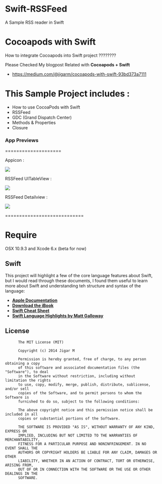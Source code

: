 Swift-RSSFeed
=============

A Sample RSS reader in Swift


Cocoapods with Swift
=======================
How to integrate Cocoapods into Swift project ????????

Please Checked My blogpost Related with **Cocoapods + Swift**
+ https://medium.com/@jigarm/cocoapods-with-swift-93bd373a7111

This Sample Project includes : 
==================================================

+ How to use CocoaPods with Swift
+ RSSFeed
+ GDC (Grand Dispatch Center)
+ Methods & Properties
+ Closure

### App Previews
====================

Appicon :

![](http://i1282.photobucket.com/albums/a534/jigarm_0809/iOSSimulatorScreenShot06-Aug-201493049pm_zpsdce73bf0.png)

RSSFeed UITableView :

![](http://i1282.photobucket.com/albums/a534/jigarm_0809/iOSSimulatorScreenShot06-Aug-201493043pm_zpsdfe6345b.png)

RSSFeed Detailview : 

![](http://i1282.photobucket.com/albums/a534/jigarm_0809/iOSSimulatorScreenShot06-Aug-201494224pm_zps81ba982d.png)



============================
<h1>Require</h1>
OSX 10.9.3 and Xcode 6.x (beta for now)

Swift
---

This project will highlight a few of the core language features about Swift, but I would read through these documents, I found them useful to learn more about Swift and understanding teh structure and syntax of the language:

* [__Apple Documentation__](https://developer.apple.com/library/prerelease/ios/documentation/swift/conceptual/swift_programming_language/index.html)
* [__Download the iBook__](https://itunes.apple.com/us/book/the-swift-programming-language/id881256329?mt=11)
* [__Swift Cheat Sheet__](https://github.com/grant/swift-cheat-sheet)
* [__Swift Language Highlights by Matt Galloway__](http://www.raywenderlich.com/73997/swift-language-highlights)


## License

          The MIT License (MIT)
        
          Copyright (c) 2014 Jigar M
        
          Permission is hereby granted, free of charge, to any person obtaining a copy
          of this software and associated documentation files (the "Software"), to deal
          in the Software without restriction, including without limitation the rights
          to use, copy, modify, merge, publish, distribute, sublicense, and/or sell
          copies of the Software, and to permit persons to whom the Software is
          furnished to do so, subject to the following conditions:
          
          The above copyright notice and this permission notice shall be included in all
          copies or substantial portions of the Software.
          
          THE SOFTWARE IS PROVIDED "AS IS", WITHOUT WARRANTY OF ANY KIND, EXPRESS OR
          IMPLIED, INCLUDING BUT NOT LIMITED TO THE WARRANTIES OF MERCHANTABILITY,
          FITNESS FOR A PARTICULAR PURPOSE AND NONINFRINGEMENT. IN NO EVENT SHALL THE
          AUTHORS OR COPYRIGHT HOLDERS BE LIABLE FOR ANY CLAIM, DAMAGES OR OTHER
          LIABILITY, WHETHER IN AN ACTION OF CONTRACT, TORT OR OTHERWISE, ARISING FROM,
          OUT OF OR IN CONNECTION WITH THE SOFTWARE OR THE USE OR OTHER DEALINGS IN THE
          SOFTWARE.
